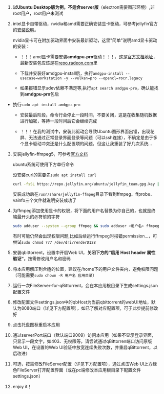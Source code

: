 1. **以Ubuntu Desktop版为例，不适合server版**（electron需要图形环境）,非root用户，root用户未测试

2. intel显卡自带驱动，nvidia和amd需要正确安装显卡驱动，可参考jellyfin官方的[安装说明](https://jellyfin.org/docs/general/administration/hardware-acceleration)。

   nvidia显卡可在附加驱动界面中安装最新驱动，这里"简单"说明amd显卡驱动的安装：

   - ！！！amd显卡需要安装**amdgpu-pro**驱动！！！，这是[官方文档地址](https://amdgpu-install.readthedocs.io/en/latest/install-prereq.html#downloading-the-installer-package)，最新安装包应该是在[repo.radeon.com](http://repo.radeon.com/amdgpu-install/latest)里

   - 下载并安装好amdgpu-install后，执行`amdgpu-install --usecase=workstation -y --vulkan=pro --opencl=rocr,legacy`

   - 如果报错显示udev依赖不满足等,执行`apt search amdgpu-pro`，确认能找到**amdgpu-pro**包后
- 执行`sudo apt install amdgpu-pro `
   - 安装最后阶段，命令行会停止一段时间，不要关闭，这是在收集随机数据进行加密，等待一段时间后它会继续完成

   - ！！！在我的测试中，安装此驱动会导致Ubuntu图形界面出错，出现花屏、无法通过正常登录界面登录等问题（可以ssh连接），不确定是由于多个显卡驱动冲突还是什么配置项的问题，但这让我重装了好几次系统...

3. 安装jellyfin-ffmpeg5，可参考[官方文档](https://jellyfin.org/docs/general/administration/installing#ffmpeg-installation)

   ubuntu系统可使用下方单行命令

   没安装curl的需要先`sudo apt install curl`

   ```sh
   curl -fsSL https://repo.jellyfin.org/ubuntu/jellyfin_team.gpg.key | sudo gpg --dearmor -o /etc/apt/trusted.gpg.d/debian-jellyfin.gpg && echo "deb [arch=$( dpkg --print-architecture )] https://repo.jellyfin.org/ubuntu $( lsb_release -c -s ) main" | sudo tee /etc/apt/sources.list.d/jellyfin.list && sudo apt update && sudo apt install jellyfin-ffmpeg5
   ```

   安装成功后在`/usr/share/jellyfin-ffmpeg`目录下看到ffmpeg、ffprobe、vainfo三个文件就说明安装成功了

4. 为ffmpeg添加使用显卡的权限，将下面的用户名替换为你自己的，也就是终端最开头的@符前的字符

   ```sh
   sudo adduser --system --group ffmpeg && sudo adduser <用户名> ffmpeg && sudo usermod -aG render ffmpeg
   ```

   有时可能仍然会出现权限问题,比如后续运行ffmpeg时报错permission...，可尝试`sudo chmod 777 /dev/dri/renderD128`

5. 安装qbittorrent，设置中开启Web UI，**关闭下方的“启用 Host header 属性验证”**，按需修改用户名和密码

6.  将本应用解压到合适的位置，建议在/home下的用户文件夹内，避免权限问题（可能需要`sudo chown -R 用户名 应用目录`）

7. 运行一次FileServer-for-qBittorrent，会在本应用根目录下生成settings.json配置文件

8. 修改配置文件settings.json中的qbHost为当前qbittorrent的webUI地址，默认为8080端口（详见下方配置项），如已了解对应配置项，可于此步提前修改好

9. 点击托盘图标重启本应用

10. 通过serverPort端口（默认端口9009）访问本应用（如果不显示登录界面，只显示一段文字，如403、无权限等，请尝试通过qBittorren端口访问原版Web UI，在设置的Web UI验证中放宽连续失败次数，并重启qBittorrent，以后改进）

11. 可选，按需修改FileServer配置（详见下方配置项），通过点击Web UI上方绿色FileServer打开配置界面（或在pc端修改本应用根目录下配置文件settings.json）

12. enjoy it！